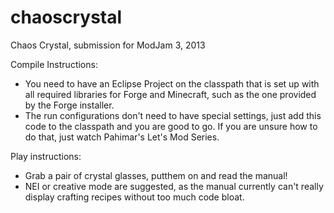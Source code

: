 chaoscrystal
============

Chaos Crystal, submission for ModJam 3, 2013

Compile Instructions:
* You need to have an Eclipse Project on the classpath that is set up with all required libraries for Forge and Minecraft, such as the one provided by the Forge installer.
* The run configurations don't need to have special settings, just add this code to the classpath and you are good to go.
If you are unsure how to do that, just watch Pahimar's Let's Mod Series.

Play instructions:
* Grab a pair of crystal glasses, putthem on and read the manual!
* NEI or creative mode are suggested, as the manual currently can't really display crafting recipes without too much code bloat.